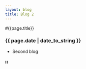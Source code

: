 ```yaml
---
layout: blog
title: Blog 2
---
```


#{{page.title}}

### {{ page.date | date_to_string }}

* Second blog

#### !! 
